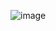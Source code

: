 ![image](https://user-images.githubusercontent.com/68271765/144093532-1e3b8e86-d48a-48f6-84bf-d81bba5a7582.png)

